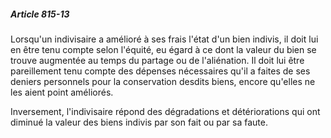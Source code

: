 ##### Article 815-13

Lorsqu'un indivisaire a amélioré à ses frais l'état d'un bien indivis, il doit lui en être tenu compte selon l'équité, eu égard à ce dont la valeur du bien se trouve augmentée au temps du partage ou de l'aliénation. Il doit lui être pareillement tenu compte des dépenses nécessaires qu'il a faites de ses deniers personnels pour la conservation desdits biens, encore qu'elles ne les aient point améliorés.

Inversement, l'indivisaire répond des dégradations et détériorations qui ont diminué la valeur des biens indivis par son fait ou par sa faute.

